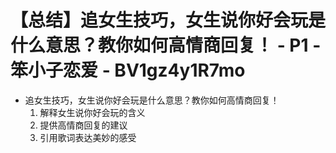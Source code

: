 # 【总结】追女生技巧，女生说你好会玩是什么意思？教你如何高情商回复！ - P1 - 笨小子恋爱 - BV1gz4y1R7mo

-   追女生技巧，女生说你好会玩是什么意思？教你如何高情商回复！
    1.  解释女生说你好会玩的含义
    2.  提供高情商回复的建议
    3.  引用歌词表达美妙的感受